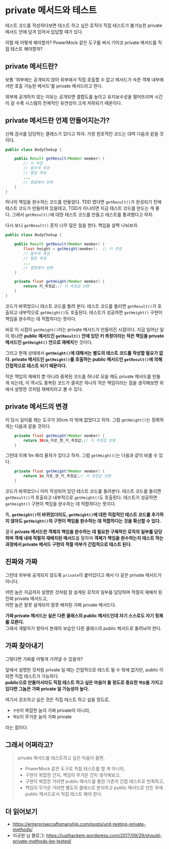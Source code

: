 # private 메서드와 테스트

테스트 코드를 작성하다보면 테스트 하고 싶은 로직이 직접 테스트가 불가능한 private 메서드 안에 담겨 있어서 답답할 때가 있다.

이럴 때 어떻게 해야할까? PowerMock 같은 도구를 써서 기어코 private 메서드를 직접 테스트 해야할까?


## private 메서드란?

보통 '외부에는 공개되지 않아 외부에서 직접 호출할 수 없고 메서드가 속한 객체 내부에서만 호출 가능한 메서드'를 private 메서드라고 한다.

외부에 공개하지 않는 이유는 공개되면 결합도를 높이고 유지보수성을 떨어뜨리며 시간이 갈 수록 시스템의 전체적인 유연성이 크게 저하되기 때문이다.


## private 메서드란 언제 만들어지는가?

신체 검사를 담당하는 클래스가 있다고 하자. 가장 원초적인 코드는 대략 다음과 같을 것이다.

```java
public class BodyChekup {

    public Result getResult(Member member) {
        // 키 측정
        // 몸무게 측정
        // 혈압 측정
        ...
        // 종합해서 반환
    }
}
```

하나의 책임을 완수하는 코드를 만들었다. TDD 였다면 `getResult()`가 완성되기 전에 테스트 코드가 만들어져 있을테고, TDD가 아니라면 지금 테스트 코드를 만드는 게 좋다. 그래서 `getResult()`에 대한 테스트 코드를 만들고 테스트를 통과했다고 하자.

다시 보니 `getResult()` 혼자 너무 많은 일을 한다. 책임을 살짝 나눠보자.

```java
public class BodyChekup {

    public Result getResult(Member member) {
        float height = getHeight(member);  // 키 측정
        // 몸무게 측정
        // 혈압 측정
        ...
        // 종합해서 반환
    }

    private float getHeight(Member member) {
        return 키_측정값;// 키 측정값 반환
    }
}
```

코드가 바뀌었으니 테스트 코드를 돌려 본다. 테스트 코드를 돌리면 `getResult()`가 호출되고 내부적으로 `getHeight()`도 호출된다. 테스트가 성공하면 `getHeight()` 구현이 책임을 완수하는 데 적합하다는 뜻이다.

바로 이 시점이 `getHeight()`라는 private 메서드가 만들어진 시점이다. 지금 일어난 일이 뭐냐면 **public 메서드인 `getResult()` 안에 있던 키 측정이라는 작은 책임을 private 메서드인 `getHeight()` 안으로 재배치**한 것이다. 

그리고 현재 상태에서 **`getHeight()`에 대해서는 별도의 테스트 코드를 작성할 필요가 없다. private 메서드인 `getHeight()`를 호출하는 public 메서드인 `getResult()`에 의해 간접적으로 테스트 되기 때문이다.**

작은 책임의 재배치 뿐 아니라 중복된 코드를 하나로 모을 때도 private 메서드를 만들게 되는데, 이 역시도 중복된 코드가 결국은 하나의 작은 책임이라는 점을 생각해보면 위에서 설명한 것처럼 재배치라고 볼 수 있다.


## private 메서드의 변경

이 당시 길이를 재는 도구가 30cm 자 밖에 없었다고 하자. 그럼 `getHeight()`는 정확하게는 다음과 같을 것이다.

```java
    private float getHeight(Member member) {
        return 30cm_자로_잰_키_측정값;// 키 측정값 반환
    }
```

그런데 이제 1m 짜리 줄자가 있다고 하자. 그럼 `getHeight()`는 다음과 같이 바꿀 수 있다.

```java
    private float getHeight(Member member) {
        return 1m_자로_잰_키_측정값;// 키 측정값 반환
    }
```

코드가 바뀌었으니 이미 작성되어 있던 테스트 코드를 돌려본다. 테스트 코드를 돌리면 `getResult()`가 호출되고 내부적으로 `getHeight()`도 호출된다. 테스트가 성공하면 `getHeight()` 구현이 책임을 완수하는 데 적합하다는 뜻이다.

즉, **`getHeight()`이 바뀌었더라도, `getHeight()`에 대한 직접적인 테스트 코드를 추가하지 않아도 `getHeight()`의 구현이 책임을 완수하는 데 적합하다는 것을 확신할 수 있다.**

결국 **private 메서드란 객체의 책임을 완수하는 데 필요한 구체적인 로직의 일부를 담당하며 객체 내에 적절히 재배치된 메서드**를 말하며 **객체가 책임을 완수하는지 테스트 하는 과정에서 private 메서드 구현의 적절 여부가 간접적으로 테스트 된다.**


## 진짜와 가짜

그런데 외부에 공개되지 않도록 `private`이 붙어있다고 해서 다 같은 private 메서드가 아니다.

어떤 놈은 지금까지 설명한 것처럼 잘 설계된 로직의 일부를 담당하며 적절히 재배치 된 진짜 private 메서드고,  
어떤 놈은 잘못 설계되어 잘못 배치된 가짜 private 메서드다.

**가짜 private 메서드는 실은 다른 클래스의 public 메서드인데 자기 스스로도 자기 정체를 모른다.**  
그래서 개발자가 찾아서 본래의 보습인 다른 클래스의 public 메서드로 돌려놔야 한다.


## 가짜 찾아내기

그렇다면 가짜를 어떻게 가려낼 수 있을까?

앞에서 설명한 것처럼 private 일 때는 간접적으로 테스트 될 수 밖에 없지만, public 이 되면 직접 테스트가 가능하다.  
**public으로 만들어서라도 직접 테스트 하고 싶은 마음이 들 정도로 중요한 `책임`을 가지고 있다면 그놈은 가짜 private 일 가능성이 높다.**

여기서 강조하고 싶은 것은 직접 테스트 하고 싶을 정도로,
- `구현`이 복잡한 놈이 가짜 private이 아니라,  
- `책임`이 무거운 놈이 가짜 private  

라는 점이다.


## 그래서 어쩌라고?

>private 메서드를 테스트하고 싶은 마음이 들면,  
>- PowerMock 같은 도구로 직접 테스트를 할 게 아니라,  
>- 구현이 복잡한 건지, 책임이 무거운 건지 생각해보고,  
>- 구현이 복잡한 거라면 public 메서드를 통한 기존의 간접 테스트로 만족하고,  
>- 책임이 무거운 거라면 별도의 클래스로 분리하고 public 메서드로 만든 후에 public 메서드로서 직접 테스트 해야 한다.


## 더 읽어보기

- https://enterprisecraftsmanship.com/posts/unit-testing-private-methods/  
- 이규원 님 블로그: https://justhackem.wordpress.com/2017/09/29/should-private-methods-be-tested/

